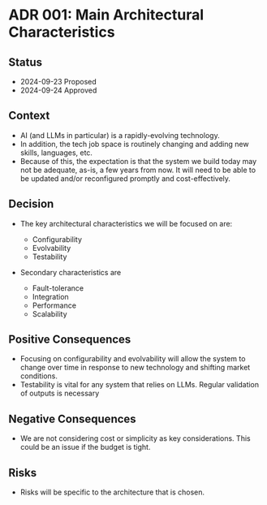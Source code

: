 # ADR 001: Main Architectural Characteristics

## Status

- 2024-09-23 Proposed
- 2024-09-24 Approved

## Context

- AI (and LLMs in particular) is a rapidly-evolving technology.
- In addition, the tech job space is routinely changing and adding new skills, languages, etc.
- Because of this, the expectation is that the system we build today may not be adequate, as-is, a few years from now. It will need to be able to be updated and/or reconfigured promptly and cost-effectively.

## Decision

- The key architectural characteristics we will be focused on are:
  - Configurability
  - Evolvability
  - Testability

- Secondary characteristics are
  - Fault-tolerance
  - Integration
  - Performance
  - Scalability

## Positive Consequences

- Focusing on configurability and evolvability will allow the system to change over time in response to new technology and shifting market conditions.
- Testability is vital for any system that relies on LLMs. Regular validation of outputs is necessary

## Negative Consequences

- We are not considering cost or simplicity as key considerations. This could be an issue if the budget is tight.

## Risks

- Risks will be specific to the architecture that is chosen.
